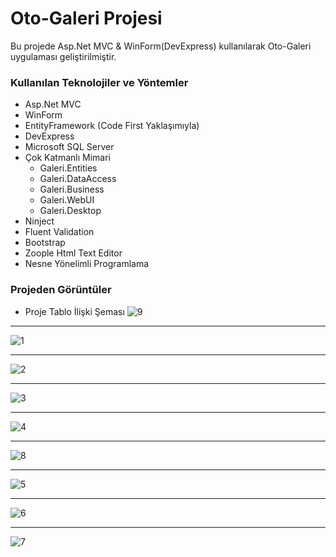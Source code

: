 # Oto-Galeri Projesi
Bu projede Asp.Net MVC & WinForm(DevExpress) kullanılarak Oto-Galeri uygulaması geliştirilmiştir.

### Kullanılan Teknolojiler ve Yöntemler

 - Asp.Net MVC
 - WinForm
 - EntityFramework (Code First Yaklaşımıyla)
 - DevExpress
 - Microsoft SQL Server
 - Çok Katmanlı Mimari
	 - Galeri.Entities
	 - Galeri.DataAccess
	 - Galeri.Business
	 - Galeri.WebUI
	 - Galeri.Desktop
 - Ninject
 - Fluent Validation
 - Bootstrap
 - Zoople Html Text Editor
 - Nesne Yönelimli Programlama
### Projeden Görüntüler
 - Proje Tablo İlişki Şeması
 ![9](https://user-images.githubusercontent.com/77530565/125188787-d2a76400-e23d-11eb-9da2-bbce11355b6e.png)
 <hr>
 
 ![1](https://user-images.githubusercontent.com/77530565/125188788-d33ffa80-e23d-11eb-93e5-a93e79bf30be.png)
 
<hr>

![2](https://user-images.githubusercontent.com/77530565/125188793-d76c1800-e23d-11eb-9f2b-514cf04b5488.png)

<hr>

![3](https://user-images.githubusercontent.com/77530565/125188796-d935db80-e23d-11eb-8ff1-61fb8c7c41d4.png)

<hr>

![4](https://user-images.githubusercontent.com/77530565/125188797-d9ce7200-e23d-11eb-84d2-71c4e54fb6c5.png)

<hr>


![8](https://user-images.githubusercontent.com/77530565/125188805-df2bbc80-e23d-11eb-896c-59e4bd9c1b26.png)

<hr>

![5](https://user-images.githubusercontent.com/77530565/125188798-d9ce7200-e23d-11eb-8600-92a230b44080.png)

<hr>

![6](https://user-images.githubusercontent.com/77530565/125188801-dc30cc00-e23d-11eb-95fa-73df5ee9517c.png)

<hr>

![7](https://user-images.githubusercontent.com/77530565/125188802-dcc96280-e23d-11eb-8b5d-664376580596.png)